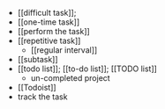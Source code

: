 - [[difficult task]];
- [[one-time task]]
- [[perform the task]]
- [[repetitive task]]
    - [[regular interval]]
- [[subtask]]
- [[todo list]]; [[to-do list]]; [[TODO list]]
    - un-completed project
- [[Todoist]]
- track the task
